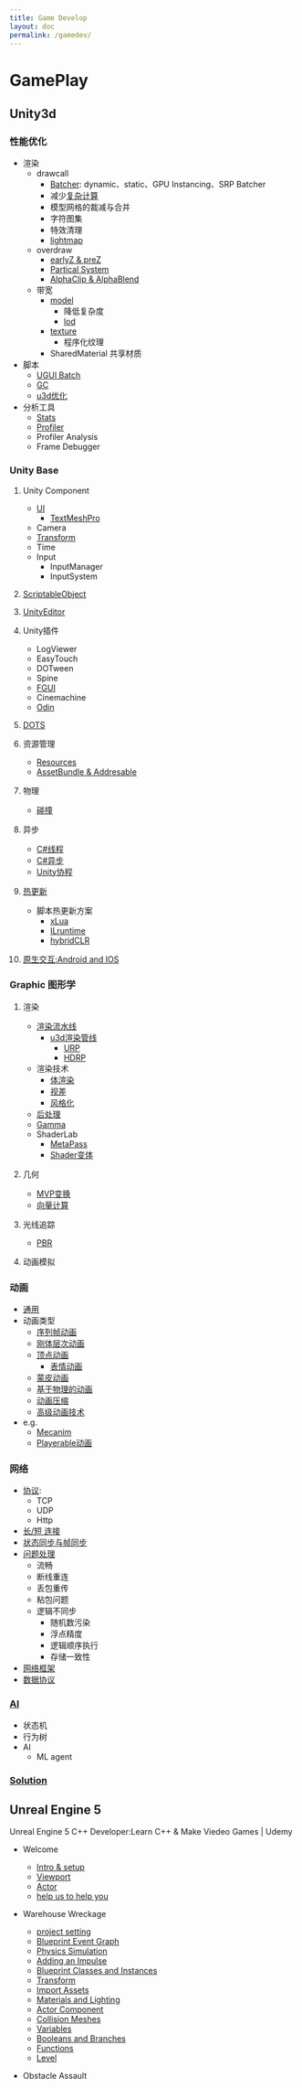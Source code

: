 ```yaml
---
title: Game Develop
layout: doc
permalink: /gamedev/
---
```


# GamePlay

## Unity3d

### 性能优化
- 渲染
    - drawcall
        - [Batcher](./render/render-batch.md): dynamic、static、GPU Instancing、SRP Batcher
        - 减少[复杂计算](./render/render-shader.md)
        - 模型网格的裁减与合并
	    - 字符图集
	    - 特效清理
        - [lightmap](./u3d/u3d-lightmap.md)        
    - overdraw
	    - [earlyZ & preZ](./render/render-earlyZ-and-preZ.md)
        - [Partical System](./u3d/u3d-ParticalSystem.md)
        - [AlphaClip & AlphaBlend](./render/render-AlphaClip-and-AlphaBlend.md)
    - 带宽
        - [model](./art/art-Modeling.md)
            - 降低复杂度
	        - [lod](./u3d/u3d-lod.md)
        - [texture](./art/art-texture.md)
            - 程序化纹理 
        - SharedMaterial 共享材质
- 脚本
    - [UGUI Batch](./u3d/u3d-render-ugui.md)
    - [GC](./cs/clr-gc.md)
    - [u3d优化](./u3d/u3d-optimize.md)
- 分析工具
    - [Stats](./u3d/u3d-stats.md)
    - [Profiler](./u3d/u3d-profiler.md)			
    - Profiler Analysis
    - Frame Debugger


### Unity Base
1. Unity Component
    - [UI](./u3d/u3d-ugui.md)  
        - [TextMeshPro](./u3d/u3d-textmeshpro.md)  
    - Camera  
    - [Transform](./render/render-transformation.md)  
    - Time  
    - Input
	    - InputManager
	    - InputSystem
2. [ScriptableObject](./u3d/u3d-ScriptableObject.md)

3. [UnityEditor](./u3d/u3d-editor-scripting.md)

4. Unity插件
    - LogViewer
    - EasyTouch
    - DOTween
	- Spine
    - [FGUI](./u3d/u3d-fgui.md)
    - Cinemachine
	- [Odin](./u3d/u3d-odin.md)

5. [DOTS](./u3d/u3d-dots.md)

6. 资源管理
    - [Resources](./u3d/u3d-resources.md)
    - [AssetBundle & Addresable](./u3d/u3d-addresable.md)

7. 物理
	- [碰撞](./physics/physics-collision.md)

8. 异步
    - [C#线程](./cs/cs-thread.md)
    - [C#异步](./cs/cs-async.md)
    - [Unity协程](./u3d/u3d-corotinue.md)
	
9. [热更新](./u3d/u3d-hotpatch.md)
	- 脚本热更新方案
	    - [xLua](./u3d/u3d-hotpatch-xlua.md)
	    - [ILruntime](./u3d/u3d-hotpatch-ilruntime.md)
	    - [hybridCLR](./u3d/u3d-hotpatch-hybridclr.md)

10. [原生交互:Android and IOS](./u3d/u3d-Android-and-IOS.md)


### Graphic 图形学
1. 渲染
    - [渲染流水线](./render/render-Pipeline.md)
        - [u3d渲染管线](./u3d//u3d-pipeline-base.md)
            - [URP](./u3d/u3d-pipeline-URP.md)
            - [HDRP](./u3d/u3d-pipeline-HDRP.md)
    - 渲染技术
	    - [体渲染](./render/render-volume.md)
	    - [视差](./render/render-parallax.md)
	    - [风格化](./render/render-stylized.md)
	- [后处理](./render/render-postprocess.md)
	- [Gamma](./render/render-gamma.md)
	- ShaderLab
	    - [MetaPass](./u3d/shaderlab-metapass.md)
		- [Shader变体](./u3d/shaderlab-variant.md)

2. 几何
	- [MVP变换](./render/render-mvp.md)
	- [向量计算](./render/render-transformation.md)
3. 光线追踪
	- [PBR](./render/render-pbr.md)
4. 动画模拟


### 动画
- [通用](./anime/anime-index.md)
- 动画类型
	- [序列帧动画](./anime/anime-sequence.md)
    - [刚体层次动画](./anime/anime-rigid.md)
    - [顶点动画](./anime/anime-vertex.md)
        - [表情动画](./anime/anime-morph.md)
    - [蒙皮动画](./anime/anime-skeletal.md)
    - [基于物理的动画](./anime/anime-physics.md)
    - [动画压缩](./anime/anime-pressed.md)
    - [高级动画技术](./anime/anime-tech.md)
- e.g.
	- [Mecanim](./u3d/u3d-anim-mecanim.md)
	- [Playerable动画](./u3d/u3d-anim-playable.md)


### 网络
- [协议](./network/net-proto-net.md):
    - TCP
    - UDP
    - Http
- [长/短 连接](./network/net-link.md)
- [状态同步与帧同步](./network/net-sync.md)
- [问题处理](./network/net-problem.md)
    - 流畅
    - 断线重连
    - 丢包重传
    - 粘包问题
    - 逻辑不同步
        - 随机数污染
		- 浮点精度
		- 逻辑顺序执行
		- 存储一致性
- [网络框架](./network/net-frame.md)
- [数据协议](./network/net-proto-data.md)


### [AI](./u3d/u3d-ai.md)
- 状态机
- 行为树
- AI
    - ML agent


### [Solution](./Solution.md)


## Unreal Engine 5
Unreal Engine 5 C++ Developer:Learn C++ & Make Viedeo Games | Udemy
- Welcome
    - [Intro & setup](./ue5/ue5-Intro-and%20Setup.md)
    - [Viewport](./ue5/ue5-editor-navigate-viewport.md)
    - [Actor](./ue5/ue5-blueprint-actor.md)
	- [help us to help you](./ue5/ue5-FAQ.md)

- Warehouse Wreckage
	- [project setting](./ue5/ue5-editor-setting-project.md)
	- [Blueprint Event Graph](./ue5/ue5-blueprint-event-graph.md)
	- [Physics Simulation](./ue5/ue5-physics-base.md)
	- [Adding an Impulse](./ue5/ue5-physics-force.md)
	- [Blueprint Classes and Instances](./ue5/ue5-blueprint-class.md)
    - [Transform](./ue5/ue5-transformation.md)
	- [Import Assets](./ue5/ue5-editor-import-assets.md)
	- [Materials and Lighting](./ue5/ue5-render-material-and-light.md)
	- [Actor Component](./ue5/ue5-component-base.md)
	- [Collision Meshes](./ue5/ue5-physics-collision.md)
	- [Variables](./ue5/ue5-blueprint-variable.md)
	- [Booleans and Branches](./ue5/ue5-blueprint-branch.md)
	- [Functions](./ue5/ue5-blueprint-function.md)
    - [Level](./ue5/ue5-blueprint-level.md)

- Obstacle Assault